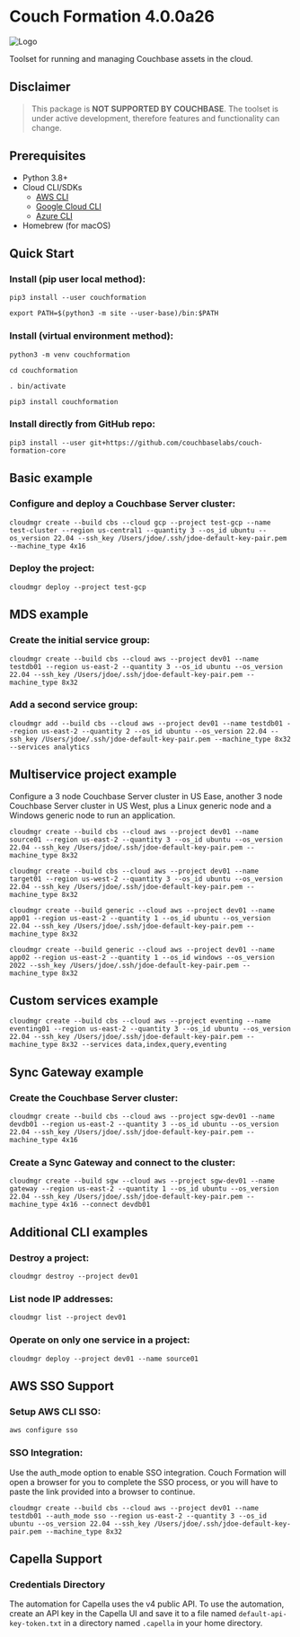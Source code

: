 # Couch Formation 4.0.0a26

![Logo](https://raw.githubusercontent.com/mminichino/couch-formation-core/main/doc/couch-formation-1.png)

Toolset for running and managing Couchbase assets in the cloud.

## Disclaimer

> This package is **NOT SUPPORTED BY COUCHBASE**. The toolset is under active development, therefore features and functionality can change.

## Prerequisites
- Python 3.8+
- Cloud CLI/SDKs
  - [AWS CLI](https://aws.amazon.com/cli/)
  - [Google Cloud CLI](https://cloud.google.com/sdk/docs/quickstart)
  - [Azure CLI](https://docs.microsoft.com/en-us/cli/azure/install-azure-cli)
- Homebrew (for macOS)

## Quick Start
### Install (pip user local method):
````
pip3 install --user couchformation
````
````
export PATH=$(python3 -m site --user-base)/bin:$PATH
````
### Install (virtual environment method):
````
python3 -m venv couchformation
````
````
cd couchformation
````
````
. bin/activate
````
````
pip3 install couchformation
````
### Install directly from GitHub repo:
````
pip3 install --user git+https://github.com/couchbaselabs/couch-formation-core
````

## Basic example
### Configure and deploy a Couchbase Server cluster:
````
cloudmgr create --build cbs --cloud gcp --project test-gcp --name test-cluster --region us-central1 --quantity 3 --os_id ubuntu --os_version 22.04 --ssh_key /Users/jdoe/.ssh/jdoe-default-key-pair.pem --machine_type 4x16
````
### Deploy the project:
````
cloudmgr deploy --project test-gcp
````

## MDS example
### Create the initial service group:
```
cloudmgr create --build cbs --cloud aws --project dev01 --name testdb01 --region us-east-2 --quantity 3 --os_id ubuntu --os_version 22.04 --ssh_key /Users/jdoe/.ssh/jdoe-default-key-pair.pem --machine_type 8x32
```
### Add a second service group:
```
cloudmgr add --build cbs --cloud aws --project dev01 --name testdb01 --region us-east-2 --quantity 2 --os_id ubuntu --os_version 22.04 --ssh_key /Users/jdoe/.ssh/jdoe-default-key-pair.pem --machine_type 8x32 --services analytics
```

## Multiservice project example
Configure a 3 node Couchbase Server cluster in US Ease, another 3 node Couchbase Server cluster in US West, plus a Linux generic node and a Windows generic node to run an application.
```
cloudmgr create --build cbs --cloud aws --project dev01 --name source01 --region us-east-2 --quantity 3 --os_id ubuntu --os_version 22.04 --ssh_key /Users/jdoe/.ssh/jdoe-default-key-pair.pem --machine_type 8x32
```
```
cloudmgr create --build cbs --cloud aws --project dev01 --name target01 --region us-west-2 --quantity 3 --os_id ubuntu --os_version 22.04 --ssh_key /Users/jdoe/.ssh/jdoe-default-key-pair.pem --machine_type 8x32
```
```
cloudmgr create --build generic --cloud aws --project dev01 --name app01 --region us-east-2 --quantity 1 --os_id ubuntu --os_version 22.04 --ssh_key /Users/jdoe/.ssh/jdoe-default-key-pair.pem --machine_type 8x32
```
```
cloudmgr create --build generic --cloud aws --project dev01 --name app02 --region us-east-2 --quantity 1 --os_id windows --os_version 2022 --ssh_key /Users/jdoe/.ssh/jdoe-default-key-pair.pem --machine_type 8x32
```

## Custom services example
```
cloudmgr create --build cbs --cloud aws --project eventing --name eventing01 --region us-east-2 --quantity 3 --os_id ubuntu --os_version 22.04 --ssh_key /Users/jdoe/.ssh/jdoe-default-key-pair.pem --machine_type 8x32 --services data,index,query,eventing
```

## Sync Gateway example
### Create the Couchbase Server cluster:
```
cloudmgr create --build cbs --cloud aws --project sgw-dev01 --name devdb01 --region us-east-2 --quantity 3 --os_id ubuntu --os_version 22.04 --ssh_key /Users/jdoe/.ssh/jdoe-default-key-pair.pem --machine_type 4x16
```
### Create a Sync Gateway and connect to the cluster:
```
cloudmgr create --build sgw --cloud aws --project sgw-dev01 --name gateway --region us-east-2 --quantity 1 --os_id ubuntu --os_version 22.04 --ssh_key /Users/jdoe/.ssh/jdoe-default-key-pair.pem --machine_type 4x16 --connect devdb01
```

## Additional CLI examples
### Destroy a project:
```
cloudmgr destroy --project dev01
```

### List node IP addresses:
```
cloudmgr list --project dev01
```

### Operate on only one service in a project:
```
cloudmgr deploy --project dev01 --name source01
```

## AWS SSO Support
### Setup AWS CLI SSO:
```
aws configure sso
```
### SSO Integration:
Use the auth_mode option to enable SSO integration. Couch Formation will open a browser for you to complete the SSO process, or you will have to paste the link provided into a browser to continue.
```
cloudmgr create --build cbs --cloud aws --project dev01 --name testdb01 --auth_mode sso --region us-east-2 --quantity 3 --os_id ubuntu --os_version 22.04 --ssh_key /Users/jdoe/.ssh/jdoe-default-key-pair.pem --machine_type 8x32
```

## Capella Support
### Credentials Directory
The automation for Capella uses the v4 public API. To use the automation, create an API key in the Capella UI and save it to a file named ```default-api-key-token.txt``` in a directory named ```.capella``` in your home directory.
